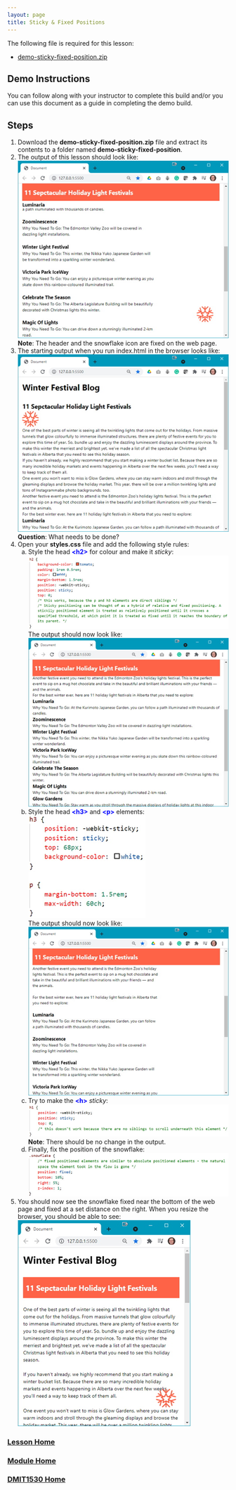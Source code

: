 ```yaml
---
layout: page
title: Sticky & Fixed Positions
---
```

<style>
    .css-class{
        color: firebrick;
        font-weight: bold;
    }
    .html-class{
        color: blue;
        font-weight: bold;
    }
</style>

The following file is required for this lesson:
* [demo-sticky-fixed-position.zip](files/demo-sticky-fixed-position.zip)

## Demo Instructions
You can follow along with your instructor to complete this build and/or you can use this document as a guide in completing the demo build.

## Steps
1.	Download the **demo-sticky-fixed-position.zip** file and extract its contents to a folder named **demo-sticky-fixed-position**.
2.	The output of this lesson should look like:<br>
![sticky-01.jpg](files/sticky-01.jpg)<br>
**Note**: The header and the snowflake icon are fixed on the web page.
3.	The starting output when you run index.html in the browser looks like:<br>
![sticky-02.jpg](files/sticky-02.jpg)<br>
**Question**: What needs to be done?
4.	Open your **styles.css** file and add the following style rules:<br>
    <ol type="a">
        <li>Style the head <span class="html-class">&lt;h2&gt;</span> for colour and make it <em>sticky</em>:<br>
        <img src="files/sticky-css-styles-01.jpg" alt="sticky-css-styles-01"><br>
        The output should now look like:<br>
        <img src="files/sticky-03.jpg" alt="sticky-03">
        </li>
        <li>Style the head <span class="html-class">&lt;h3&gt;</span> and <span class="html-class">&lt;p&gt;</span> elements:<br>
        <img src="files/sticky-css-styles-02.jpg" alt="sticky-css-styles-02"><br>
        The output should now look like:<br>
        <img src="files/sticky-04.jpg" alt="sticky-04">
        </li>
        <li>Try to make the <span class="html-class">&lt;h&gt;</span> <em>sticky</em>:<br>
        <img src="files/sticky-css-styles-03.jpg" alt="sticky-css-styles-03"><br>
        <b>Note</b>: There should be no change in the output.
        </li>
        <li>Finally, fix the position of the snowflake:<br>
        <img src="files/sticky-css-styles-04.jpg" alt="sticky-css-styles-04">
        </li>
    </ol>
5.	You should now see the snowflake fixed near the bottom of the web page and fixed at a set distance on the right. When you resize the browser, you should be able to see:<br>
![sticky-05.jpg](files/sticky-05.jpg)

### [Lesson Home](29-scroll-sticky.md)
### [Module Home](../module3.md)
### [DMIT1530 Home](../../)

